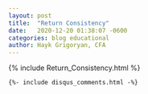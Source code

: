 ```yaml
---
layout: post
title:  "Return Consistency"
date:   2020-12-20 01:38:07 -0600
categories: blog educational
author: Hayk Grigoryan, CFA
---
```


{% include Return_Consistency.html %}

    {%- include disqus_comments.html -%}
 

